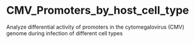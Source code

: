 # CMV_Promoters_by_host_cell_type
Analyze differential activity of promoters in the cytomegalovirus (CMV) genome during infection of different cell types
